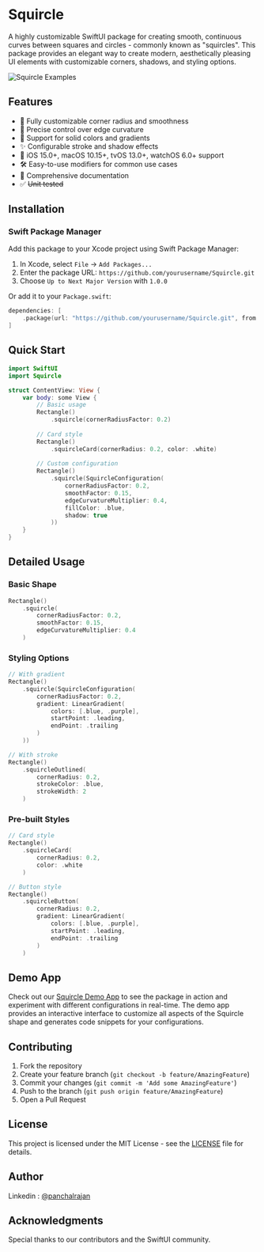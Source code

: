 # Squircle

A highly customizable SwiftUI package for creating smooth, continuous curves between squares and circles - commonly known as "squircles". This package provides an elegant way to create modern, aesthetically pleasing UI elements with customizable corners, shadows, and styling options.

![Squircle Examples](https://github.com/user-attachments/assets/02735749-ce5c-482e-a6ab-c0620c48c652)

## Features

- 🎨 Fully customizable corner radius and smoothness
- 🎯 Precise control over edge curvature
- 🌈 Support for solid colors and gradients
- ✨ Configurable stroke and shadow effects
- 📱 iOS 15.0+, macOS 10.15+, tvOS 13.0+, watchOS 6.0+ support
- 🛠 Easy-to-use modifiers for common use cases
- 📖 Comprehensive documentation
- ✅ ~~Unit tested~~	

## Installation

### Swift Package Manager

Add this package to your Xcode project using Swift Package Manager:

1. In Xcode, select `File` → `Add Packages...`
2. Enter the package URL: `https://github.com/yourusername/Squircle.git`
3. Choose `Up to Next Major Version` with `1.0.0`

Or add it to your `Package.swift`:

```swift
dependencies: [
    .package(url: "https://github.com/yourusername/Squircle.git", from: "1.0.0")
]
```

## Quick Start

```swift
import SwiftUI
import Squircle

struct ContentView: View {
    var body: some View {
        // Basic usage
        Rectangle()
            .squircle(cornerRadiusFactor: 0.2)
            
        // Card style
        Rectangle()
            .squircleCard(cornerRadius: 0.2, color: .white)
            
        // Custom configuration
        Rectangle()
            .squircle(SquircleConfiguration(
                cornerRadiusFactor: 0.2,
                smoothFactor: 0.15,
                edgeCurvatureMultiplier: 0.4,
                fillColor: .blue,
                shadow: true
            ))
    }
}
```

## Detailed Usage

### Basic Shape

```swift
Rectangle()
    .squircle(
        cornerRadiusFactor: 0.2,
        smoothFactor: 0.15,
        edgeCurvatureMultiplier: 0.4
    )
```

### Styling Options

```swift
// With gradient
Rectangle()
    .squircle(SquircleConfiguration(
        cornerRadiusFactor: 0.2,
        gradient: LinearGradient(
            colors: [.blue, .purple],
            startPoint: .leading,
            endPoint: .trailing
        )
    ))

// With stroke
Rectangle()
    .squircleOutlined(
        cornerRadius: 0.2,
        strokeColor: .blue,
        strokeWidth: 2
    )
```

### Pre-built Styles

```swift
// Card style
Rectangle()
    .squircleCard(
        cornerRadius: 0.2,
        color: .white
    )

// Button style
Rectangle()
    .squircleButton(
        cornerRadius: 0.2,
        gradient: LinearGradient(
            colors: [.blue, .purple],
            startPoint: .leading,
            endPoint: .trailing
        )
    )
```

## Demo App

Check out our [Squircle Demo App](https://github.com/panchalrajan/Squircle_Demo_Tweak) to see the package in action and experiment with different configurations in real-time. The demo app provides an interactive interface to customize all aspects of the Squircle shape and generates code snippets for your configurations.


## Contributing

1. Fork the repository
2. Create your feature branch (`git checkout -b feature/AmazingFeature`)
3. Commit your changes (`git commit -m 'Add some AmazingFeature'`)
4. Push to the branch (`git push origin feature/AmazingFeature`)
5. Open a Pull Request

## License

This project is licensed under the MIT License - see the [LICENSE](https://en.wikipedia.org/wiki/MIT_License) file for details.

## Author

Linkedin : [@panchalrajan](https://www.linkedin.com/in/panchalrajan/)

## Acknowledgments

Special thanks to our contributors and the SwiftUI community.
